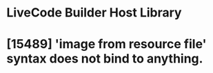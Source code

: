 # LiveCode Builder Host Library

# [15489] 'image from resource file' syntax does not bind to anything.
